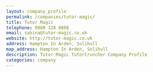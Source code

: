 ```yaml
---
layout: company_profile
permalink: /companies/tutor-magic/
title: Tutor Magic
telephone: 0800 328 8808
email: sabina@tutor-magic.co.uk
website: http://tutor-magic.co.uk
address: Hampton In Arden, Solihull
map_address: Hampton In Arden, Solihull
description: Tutor Magic TutorCruncher Company Profile
categories: company
---
```


